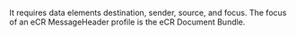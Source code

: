 It requires data elements destination, sender, source, and focus. The focus of an eCR MessageHeader profile is the eCR Document Bundle.